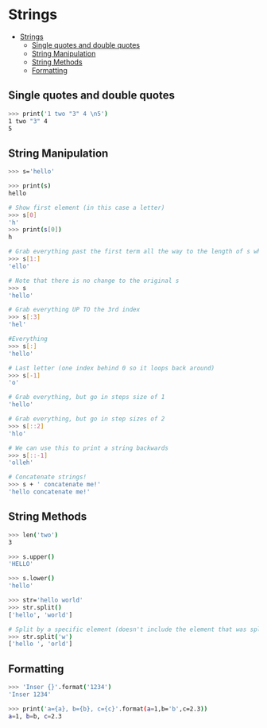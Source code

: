 # Strings

- [Strings](#strings)
  - [Single quotes and double quotes](#single-quotes-and-double-quotes)
  - [String Manipulation](#string-manipulation)
  - [String Methods](#string-methods)
  - [Formatting](#formatting)

## Single quotes and double quotes

```bash
>>> print('1 two "3" 4 \n5')
1 two "3" 4 
5
```

## String Manipulation

```bash
>>> s='hello'

>>> print(s)
hello

# Show first element (in this case a letter)
>>> s[0]
'h'
>>> print(s[0])
h

# Grab everything past the first term all the way to the length of s which is len(s)
>>> s[1:]
'ello'

# Note that there is no change to the original s
>>> s
'hello'

# Grab everything UP TO the 3rd index
>>> s[:3]
'hel'

#Everything
>>> s[:]
'hello'

# Last letter (one index behind 0 so it loops back around)
>>> s[-1]
'o'

# Grab everything, but go in steps size of 1
'hello'

# Grab everything, but go in step sizes of 2
>>> s[::2]
'hlo'

# We can use this to print a string backwards
>>> s[::-1]
'olleh'

# Concatenate strings!
>>> s + ' concatenate me!'
'hello concatenate me!'
```

## String Methods

```bash
>>> len('two')
3
```

```bash
>>> s.upper()
'HELLO'

>>> s.lower()
'hello'

>>> str='hello world'
>>> str.split()
['hello', 'world']

# Split by a specific element (doesn't include the element that was split on)
>>> str.split('w')
['hello ', 'orld']
```

## Formatting

```bash
>>> 'Inser {}'.format('1234')
'Inser 1234'

>>> print('a={a}, b={b}, c={c}'.format(a=1,b='b',c=2.3))
a=1, b=b, c=2.3
```
